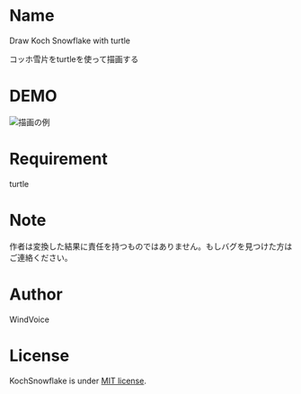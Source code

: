 # Name

Draw Koch Snowflake with turtle

コッホ雪片をturtleを使って描画する

# DEMO

![描画の例](https://github.com/WindVoiceVox/KochSnowflake/image/KochSnowflake.png "Koch Snowflake")

# Requirement

turtle

# Note

作者は変換した結果に責任を持つものではありません。もしバグを見つけた方はご連絡ください。

# Author

WindVoice

# License

KochSnowflake is under [MIT license](https://en.wikipedia.org/wiki/MIT_License).
